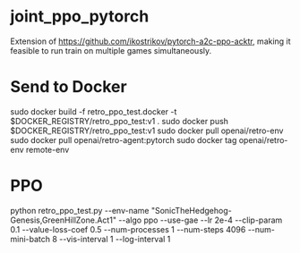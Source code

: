 # joint_ppo_pytorch
Extension of https://github.com/ikostrikov/pytorch-a2c-ppo-acktr, making it feasible to run train on multiple games simultaneously.

# Send to Docker

sudo docker build -f retro_ppo_test.docker -t $DOCKER_REGISTRY/retro_ppo_test:v1 .
sudo docker push $DOCKER_REGISTRY/retro_ppo_test:v1
sudo docker pull openai/retro-env
sudo docker pull openai/retro-agent:pytorch
sudo docker tag openai/retro-env remote-env


# PPO
python retro_ppo_test.py --env-name "SonicTheHedgehog-Genesis,GreenHillZone.Act1" --algo ppo --use-gae --lr 2e-4 --clip-param 0.1 --value-loss-coef 0.5 --num-processes 1 --num-steps 4096 --num-mini-batch 8 --vis-interval 1 --log-interval 1
